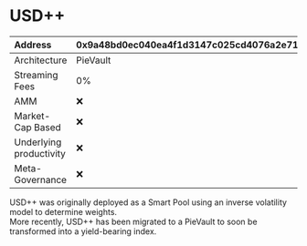 # USD++

| Address | 0x9a48bd0ec040ea4f1d3147c025cd4076a2e71e3e |
| :--- | :--- |
| Architecture | PieVault |
| Streaming Fees | 0% |
| AMM | ❌ |
| Market-Cap Based | ❌ |
| Underlying productivity | ❌ |
| Meta-Governance | ❌ |

  
  
USD++ was originally deployed as a Smart Pool using an inverse volatility model to determine weights.  
More recently, USD++ has been migrated to a PieVault to soon be transformed into a yield-bearing index.



